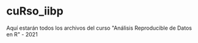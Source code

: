 # cuRso_iibp
Aquí estarán todos los archivos del curso "Análisis Reproducible de Datos en R" - 2021
